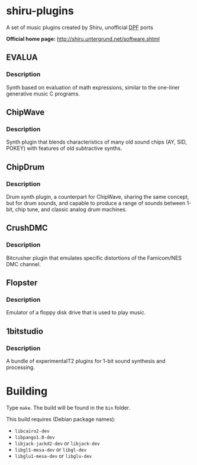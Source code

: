 # shiru-plugins

A set of music plugins created by Shiru, unofficial [DPF](https://github.com/DISTRHO/DPF) ports

**Official home page:** http://shiru.untergrund.net/software.shtml

## EVALUA

### Description

Synth based on evaluation of math expressions, similar to the one-liner generative music C programs.

## ChipWave

### Description

Synth plugin that blends characteristics of many old sound chips (AY, SID, POKEY) with features of old subtractive synths.

## ChipDrum

### Description

Drum synth plugin, a counterpart for ChipWave, sharing the same concept, but for drum sounds, and capable to produce a range of sounds between 1-bit, chip tune, and classic analog drum machines.

## CrushDMC

### Description

Bitcrusher plugin that emulates specific distortions of the Famicom/NES DMC channel.

## Flopster

### Description

Emulator of a floppy disk drive that is used to play music.

## 1bitstudio

### Description

A bundle of experimentalT2 plugins for 1-bit sound synthesis and processing.

# Building

Type `make`. The build will be found in the `bin` folder.

This build requires (Debian package names):

- `libcairo2-dev`
- `libpango1.0-dev`
- `libjack-jackd2-dev` or `libjack-dev`
- `libgl1-mesa-dev` or `libgl-dev`
- `libglu1-mesa-dev` or `libglu-dev`
